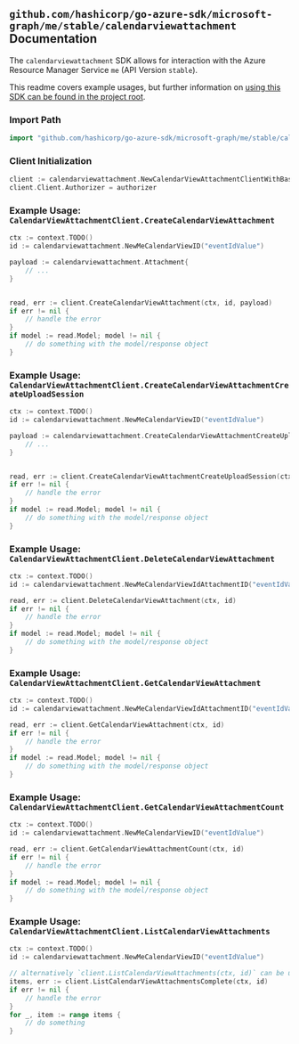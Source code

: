 
## `github.com/hashicorp/go-azure-sdk/microsoft-graph/me/stable/calendarviewattachment` Documentation

The `calendarviewattachment` SDK allows for interaction with the Azure Resource Manager Service `me` (API Version `stable`).

This readme covers example usages, but further information on [using this SDK can be found in the project root](https://github.com/hashicorp/go-azure-sdk/tree/main/docs).

### Import Path

```go
import "github.com/hashicorp/go-azure-sdk/microsoft-graph/me/stable/calendarviewattachment"
```


### Client Initialization

```go
client := calendarviewattachment.NewCalendarViewAttachmentClientWithBaseURI("https://management.azure.com")
client.Client.Authorizer = authorizer
```


### Example Usage: `CalendarViewAttachmentClient.CreateCalendarViewAttachment`

```go
ctx := context.TODO()
id := calendarviewattachment.NewMeCalendarViewID("eventIdValue")

payload := calendarviewattachment.Attachment{
	// ...
}


read, err := client.CreateCalendarViewAttachment(ctx, id, payload)
if err != nil {
	// handle the error
}
if model := read.Model; model != nil {
	// do something with the model/response object
}
```


### Example Usage: `CalendarViewAttachmentClient.CreateCalendarViewAttachmentCreateUploadSession`

```go
ctx := context.TODO()
id := calendarviewattachment.NewMeCalendarViewID("eventIdValue")

payload := calendarviewattachment.CreateCalendarViewAttachmentCreateUploadSessionRequest{
	// ...
}


read, err := client.CreateCalendarViewAttachmentCreateUploadSession(ctx, id, payload)
if err != nil {
	// handle the error
}
if model := read.Model; model != nil {
	// do something with the model/response object
}
```


### Example Usage: `CalendarViewAttachmentClient.DeleteCalendarViewAttachment`

```go
ctx := context.TODO()
id := calendarviewattachment.NewMeCalendarViewIdAttachmentID("eventIdValue", "attachmentIdValue")

read, err := client.DeleteCalendarViewAttachment(ctx, id)
if err != nil {
	// handle the error
}
if model := read.Model; model != nil {
	// do something with the model/response object
}
```


### Example Usage: `CalendarViewAttachmentClient.GetCalendarViewAttachment`

```go
ctx := context.TODO()
id := calendarviewattachment.NewMeCalendarViewIdAttachmentID("eventIdValue", "attachmentIdValue")

read, err := client.GetCalendarViewAttachment(ctx, id)
if err != nil {
	// handle the error
}
if model := read.Model; model != nil {
	// do something with the model/response object
}
```


### Example Usage: `CalendarViewAttachmentClient.GetCalendarViewAttachmentCount`

```go
ctx := context.TODO()
id := calendarviewattachment.NewMeCalendarViewID("eventIdValue")

read, err := client.GetCalendarViewAttachmentCount(ctx, id)
if err != nil {
	// handle the error
}
if model := read.Model; model != nil {
	// do something with the model/response object
}
```


### Example Usage: `CalendarViewAttachmentClient.ListCalendarViewAttachments`

```go
ctx := context.TODO()
id := calendarviewattachment.NewMeCalendarViewID("eventIdValue")

// alternatively `client.ListCalendarViewAttachments(ctx, id)` can be used to do batched pagination
items, err := client.ListCalendarViewAttachmentsComplete(ctx, id)
if err != nil {
	// handle the error
}
for _, item := range items {
	// do something
}
```
